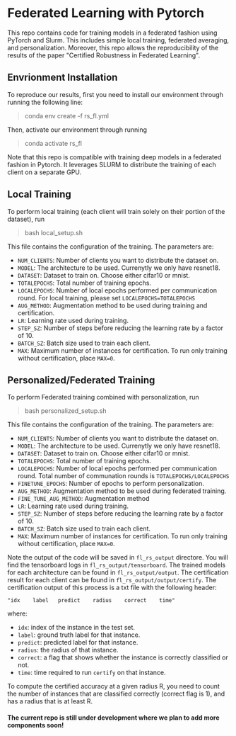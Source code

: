 # Federated Learning with Pytorch

This repo contains code for training models in a federated fashion using PyTorch and Slurm. This includes simple local training, federated averaging, and personalization.
Moreover, this repo allows the reproducibility of the results of the paper "Certified Robustness in Federated Learning".

## Envrionment Installation

To reproduce our results, first you need to install our environment through running the following line:

> conda env create -f rs_fl.yml

Then, activate our environment through running

> conda activate rs_fl

Note that this repo is compatible with training deep models in a federated fashion in Pytorch. It leverages SLURM to distribute the training of each client on a separate GPU.

## Local Training

To perform local training (each client will train solely on their portion of the dataset), run 

> bash local_setup.sh

This file contains the configuration of the training. The parameters are:

- `NUM_CLIENTS`: Number of clients you want to distribute the dataset on.
- `MODEL`: The architecture to be used. Currenytly we only have resnet18.
- `DATASET`: Dataset to train on. Choose either cifar10 or mnist.
- `TOTALEPOCHS`: Total number of training epochs.
- `LOCALEPOCHS`: Number of local epochs performed per communication round. For local training, please set `LOCALEPOCHS=TOTALEPOCHS`
- `AUG_METHOD`: Augmentation method to be used during training and certification.
- `LR`: Learning rate used during training.
- `STEP_SZ`: Number of steps before reducing the learning rate by a factor of 10.
- `BATCH_SZ`: Batch size used to train each client.
- `MAX`: Maximum number of instances for certification. To run only training without certification, place `MAX=0`.

## Personalized/Federated Training

To perform Federated training combined with personalization, run

> bash personalized_setup.sh

This file contains the configuration of the training. The parameters are:

- `NUM_CLIENTS`: Number of clients you want to distribute the dataset on.
- `MODEL`: The architecture to be used. Currenytly we only have resnet18.
- `DATASET`: Dataset to train on. Choose either cifar10 or mnist.
- `TOTALEPOCHS`: Total number of training epochs.
- `LOCALEPOCHS`: Number of local epochs performed per communication round. Total number of communation rounds is `TOTALEPOCHS/LOCALEPOCHS`
- `FINETUNE_EPOCHS`: Number of epochs to perform personalization.
- `AUG_METHOD`: Augmentation method to be used during federated training.
- `FINE_TUNE_AUG_METHOD`: Augmentation method 
- `LR`: Learning rate used during training.
- `STEP_SZ`: Number of steps before reducing the learning rate by a factor of 10.
- `BATCH_SZ`: Batch size used to train each client.
- `MAX`: Maximum number of instances for certification. To run only training without certification, place `MAX=0`.


Note the output of the code will be saved in `fl_rs_output` directore. You will find the tensorboard logs in `fl_rs_output/tensorboard`. The trained models for each architecture can be found in `fl_rs_output/output`. The certification result for each client can be found in `fl_rs_output/output/certify`. The certification output of this process is a txt file with the following header:

```
"idx    label   predict    radius    correct    time"
```

where:

- `idx`: index of the instance in the test set.
- `label`: ground truth label for that instance.
- `predict`: predicted label for that instance.
- `radius`: the radius of that instance.
- `correct`: a flag that shows whether the instance is correctly classified or not.
- `time`: time required to run `certify` on that instance.

To compute the certified accuracy at a given radius R, you need to count the number of instances that are classified correctly (correct flag is 1), and has a radius that is at least R. 


#### The current repo is still under development where we plan to add more components soon!